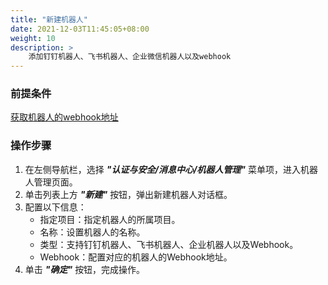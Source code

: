 ```yaml
---
title: "新建机器人"
date: 2021-12-03T11:45:05+08:00
weight: 10
description: >
    添加钉钉机器人、飞书机器人、企业微信机器人以及webhook
---
```


### 前提条件

[获取机器人的webhook地址](../webhook)

### 操作步骤

1. 在左侧导航栏，选择 **_"认证与安全/消息中心/机器人管理"_** 菜单项，进入机器人管理页面。
2. 单击列表上方 **_"新建"_** 按钮，弹出新建机器人对话框。
2. 配置以下信息：
    - 指定项目：指定机器人的所属项目。
    - 名称：设置机器人的名称。
    - 类型：支持钉钉机器人、飞书机器人、企业机器人以及Webhook。
    - Webhook：配置对应的机器人的Webhook地址。
3. 单击 **_"确定"_** 按钮，完成操作。